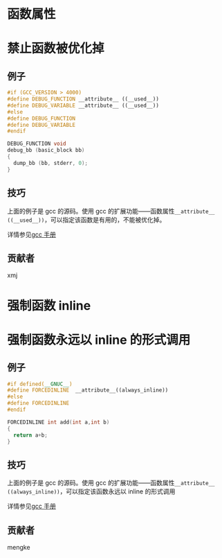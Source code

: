# 函数属性

# 禁止函数被优化掉

## 例子

```cpp
#if (GCC_VERSION > 4000)
#define DEBUG_FUNCTION __attribute__ ((__used__))
#define DEBUG_VARIABLE __attribute__ ((__used__))
#else 
#define DEBUG_FUNCTION
#define DEBUG_VARIABLE
#endif

DEBUG_FUNCTION void
debug_bb (basic_block bb)
{
  dump_bb (bb, stderr, 0);
} 
```

## 技巧

上面的例子是 gcc 的源码。使用 gcc 的扩展功能——函数属性`__attribute__ ((__used__))`，可以指定该函数是有用的，不能被优化掉。

详情参见[gcc 手册](https://gcc.gnu.org/onlinedocs/gcc/Function-Attributes.html#Function-Attributes)

## 贡献者

xmj

# 强制函数 inline

# 强制函数永远以 inline 的形式调用

## 例子

```cpp
#if defined(__GNUC__)
#define FORCEDINLINE  __attribute__((always_inline))
#else 
#define FORCEDINLINE
#endif

FORCEDINLINE int add(int a,int b)
{
  return a+b;
} 
```

## 技巧

上面的例子是 gcc 的源码。使用 gcc 的扩展功能——函数属性`__attribute__ ((always_inline))`，可以指定该函数永远以 inline 的形式调用

详情参见[gcc 手册](https://gcc.gnu.org/onlinedocs/gcc/Inline.html)

## 贡献者

mengke